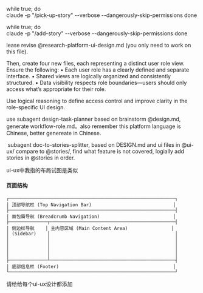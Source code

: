 while true; do                                      
  claude -p "/pick-up-story"  --verbose --dangerously-skip-permissions
done

while true; do                                      
  claude -p "/add-story"  --verbose --dangerously-skip-permissions
done


lease revise @research-platform-ui-design.md (you only need to work on this file).

Then, create four new files, each representing a distinct user role view. Ensure the following:
	•	Each user role has a clearly defined and separate interface.
	•	Shared views are logically organized and consistently structured.
	•	Data visibility respects role boundaries—users should only access what’s appropriate for their role.

Use logical reasoning to define access control and improve clarity in the role-specific UI design.

use subagent design-task-planner based on brainstorm @design.md, generate
   workflow-role.md。also remember this platform language is Chinese, 
  better genereate in Chinese.


 subagent doc-to-stories-splitter, based on DESIGN.md and ui files in @ui-ux/  compare to @stories/, find what feature is not covered, logially add stories in @stories in order.  

ui-ux中我指的布局试图是类似
#### 页面结构
```
┌─────────────────────────────────────────────────────────────┐
│ 顶部导航栏 (Top Navigation Bar)                              │
├─────────────────────────────────────────────────────────────┤
│ 面包屑导航 (Breadcrumb Navigation)                           │
├──────────────┬──────────────────────────────────────────────┤
│ 侧边栏导航    │ 主内容区域 (Main Content Area)                │
│ (Sidebar)    │                                              │
│              │                                              │
│              │                                              │
│              │                                              │
│              │                                              │
├──────────────┴──────────────────────────────────────────────┤
│ 底部信息栏 (Footer)                                          │
└─────────────────────────────────────────────────────────────┘
```
请给给每个ui-ux设计都添加